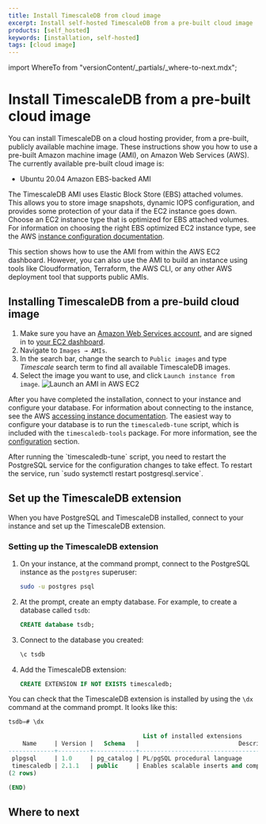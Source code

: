 ```yaml
---
title: Install TimescaleDB from cloud image
excerpt: Install self-hosted TimescaleDB from a pre-built cloud image
products: [self_hosted]
keywords: [installation, self-hosted]
tags: [cloud image]
---
```


import WhereTo from "versionContent/_partials/_where-to-next.mdx";

# Install TimescaleDB from a pre-built cloud image

You can install TimescaleDB on a cloud hosting provider,
from a pre-built, publicly available machine image. These instructions show you
how to use a pre-built Amazon machine image (AMI), on Amazon Web Services (AWS).
The currently available pre-built cloud image is:

*   Ubuntu 20.04 Amazon EBS-backed AMI

The TimescaleDB AMI uses Elastic Block Store (EBS) attached volumes. This allows
you to store image snapshots, dynamic IOPS configuration, and provides some
protection of your data if the EC2 instance goes down. Choose an EC2 instance
type that is optimized for EBS attached volumes. For information on choosing the
right EBS optimized EC2 instance type, see the AWS
[instance configuration documentation][aws-instance-config].

<Highlight type="note">
This section shows how to use the AMI from within the AWS EC2 dashboard.
However, you can also use the AMI to build an instance using tools like
Cloudformation, Terraform, the AWS CLI, or any other AWS deployment tool that
supports public AMIs.
</Highlight>

<Procedure>

## Installing TimescaleDB from a pre-build cloud image

1.  Make sure you have an [Amazon Web Services account][aws-signup], and are
    signed in to [your EC2 dashboard][aws-dashboard].
1.  Navigate to `Images → AMIs`.
1.  In the search bar, change the search to `Public images` and type _Timescale_
    search term to find all available TimescaleDB images.
1.  Select the image you want to use, and click `Launch instance from image`.
    <img class="main-content__illustration"
    width={1375} height={944}
    src="https://assets.timescale.com/docs/images/aws_launch_ami.webp"
    alt="Launch an AMI in AWS EC2"/>

</Procedure>

After you have completed the installation, connect to your instance and
configure your database. For information about connecting to the instance, see
the AWS [accessing instance documentation][aws-connect]. The easiest way to
configure your database is to run the `timescaledb-tune` script, which is included
with the `timescaledb-tools` package. For more information, see the
[configuration][config] section.

<Highlight type="note">
After running the `timescaledb-tune` script, you need to restart the PostgreSQL
service for the configuration changes to take effect. To restart the service,
run `sudo systemctl restart postgresql.service`.
</Highlight>

## Set up the TimescaleDB extension

When you have PostgreSQL and TimescaleDB installed, connect to your instance and
set up the TimescaleDB extension.

<Procedure>

### Setting up the TimescaleDB extension

1.  On your instance, at the command prompt, connect to the PostgreSQL
    instance as the `postgres` superuser:

    ```bash
    sudo -u postgres psql
    ```

1.  At the prompt, create an empty database. For example, to create a database
    called `tsdb`:

    ```sql
    CREATE database tsdb;
    ```

1.  Connect to the database you created:

    ```sql
    \c tsdb
    ```

1.  Add the TimescaleDB extension:

    ```sql
    CREATE EXTENSION IF NOT EXISTS timescaledb;
    ```

</Procedure>

You can check that the TimescaleDB extension is installed by using the `\dx`
command at the command prompt. It looks like this:

```sql
tsdb=# \dx

                                      List of installed extensions
    Name     | Version |   Schema   |                            Description
-------------+---------+------------+-------------------------------------------------------------------
 plpgsql     | 1.0     | pg_catalog | PL/pgSQL procedural language
 timescaledb | 2.1.1   | public     | Enables scalable inserts and complex queries for time-series data
(2 rows)

(END)
```

## Where to next

<WhereTo />

[aws-signup]: https://portal.aws.amazon.com/billing/signup
[aws-dashboard]: https://console.aws.amazon.com/ec2/
[aws-instance-config]: https://docs.aws.amazon.com/AWSEC2/latest/UserGuide/ebs-optimized.html
[aws-connect]: https://docs.aws.amazon.com/AWSEC2/latest/UserGuide/AccessingInstances.html
[install-psql]: /use-timescale/:currentVersion:/connecting/psql/
[config]: /self-hosted/:currentVersion:/configuration/

